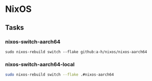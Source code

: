 # NixOS

## Tasks

### nixos-switch-aarch64

```
sudo nixos-rebuild switch --flake github:a-h/nixos/nixos-aarch64
```

### nixos-switch-aarch64-local

```bash
sudo nixos-rebuild switch --flake .#nixos-aarch64
```
